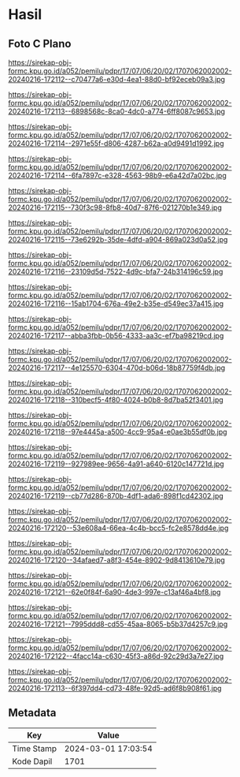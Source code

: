 # Hasil

## Foto C Plano

https://sirekap-obj-formc.kpu.go.id/a052/pemilu/pdpr/17/07/06/20/02/1707062002002-20240216-172112--c70477a6-e30d-4ea1-88d0-bf92eceb09a3.jpg

https://sirekap-obj-formc.kpu.go.id/a052/pemilu/pdpr/17/07/06/20/02/1707062002002-20240216-172113--6898568c-8ca0-4dc0-a774-6ff8087c9653.jpg

https://sirekap-obj-formc.kpu.go.id/a052/pemilu/pdpr/17/07/06/20/02/1707062002002-20240216-172114--2971e55f-d806-4287-b62a-a0d9491d1992.jpg

https://sirekap-obj-formc.kpu.go.id/a052/pemilu/pdpr/17/07/06/20/02/1707062002002-20240216-172114--6fa7897c-e328-4563-98b9-e6a42d7a02bc.jpg

https://sirekap-obj-formc.kpu.go.id/a052/pemilu/pdpr/17/07/06/20/02/1707062002002-20240216-172115--730f3c98-8fb8-40d7-87f6-021270b1e349.jpg

https://sirekap-obj-formc.kpu.go.id/a052/pemilu/pdpr/17/07/06/20/02/1707062002002-20240216-172115--73e6292b-35de-4dfd-a904-869a023d0a52.jpg

https://sirekap-obj-formc.kpu.go.id/a052/pemilu/pdpr/17/07/06/20/02/1707062002002-20240216-172116--23109d5d-7522-4d9c-bfa7-24b314196c59.jpg

https://sirekap-obj-formc.kpu.go.id/a052/pemilu/pdpr/17/07/06/20/02/1707062002002-20240216-172116--15ab1704-676a-49e2-b35e-d549ec37a415.jpg

https://sirekap-obj-formc.kpu.go.id/a052/pemilu/pdpr/17/07/06/20/02/1707062002002-20240216-172117--abba3fbb-0b56-4333-aa3c-ef7ba98219cd.jpg

https://sirekap-obj-formc.kpu.go.id/a052/pemilu/pdpr/17/07/06/20/02/1707062002002-20240216-172117--4e125570-6304-470d-b06d-18b87759f4db.jpg

https://sirekap-obj-formc.kpu.go.id/a052/pemilu/pdpr/17/07/06/20/02/1707062002002-20240216-172118--310becf5-4f80-4024-b0b8-8d7ba52f3401.jpg

https://sirekap-obj-formc.kpu.go.id/a052/pemilu/pdpr/17/07/06/20/02/1707062002002-20240216-172118--97e4445a-a500-4cc9-95a4-e0ae3b55df0b.jpg

https://sirekap-obj-formc.kpu.go.id/a052/pemilu/pdpr/17/07/06/20/02/1707062002002-20240216-172119--927989ee-9656-4a91-a640-6120c147721d.jpg

https://sirekap-obj-formc.kpu.go.id/a052/pemilu/pdpr/17/07/06/20/02/1707062002002-20240216-172119--cb77d286-870b-4df1-ada6-898f1cd42302.jpg

https://sirekap-obj-formc.kpu.go.id/a052/pemilu/pdpr/17/07/06/20/02/1707062002002-20240216-172120--53e608a4-66ea-4c4b-bcc5-fc2e8578dd4e.jpg

https://sirekap-obj-formc.kpu.go.id/a052/pemilu/pdpr/17/07/06/20/02/1707062002002-20240216-172120--34afaed7-a8f3-454e-8902-9d8413610e79.jpg

https://sirekap-obj-formc.kpu.go.id/a052/pemilu/pdpr/17/07/06/20/02/1707062002002-20240216-172121--62e0f84f-6a90-4de3-997e-c13af46a4bf8.jpg

https://sirekap-obj-formc.kpu.go.id/a052/pemilu/pdpr/17/07/06/20/02/1707062002002-20240216-172121--7995ddd8-cd55-45aa-8065-b5b37d4257c9.jpg

https://sirekap-obj-formc.kpu.go.id/a052/pemilu/pdpr/17/07/06/20/02/1707062002002-20240216-172122--4facc14a-c630-45f3-a86d-92c29d3a7e27.jpg

https://sirekap-obj-formc.kpu.go.id/a052/pemilu/pdpr/17/07/06/20/02/1707062002002-20240216-172113--6f397dd4-cd73-48fe-92d5-ad6f8b908f61.jpg


## Metadata

| Key        | Value               |
| ---------- | ------------------- |
| Time Stamp | 2024-03-01 17:03:54 |
| Kode Dapil | 1701                |




